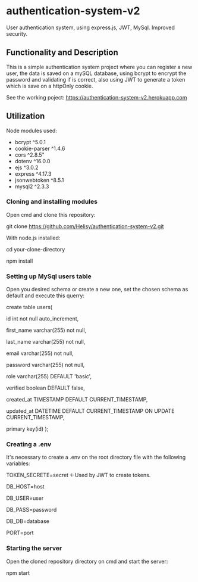 # authentication-system-v2
User authentication system, using express.js, JWT, MySql. Improved security.
## Functionality and Description

This is a simple authentication system project where you can register a new user, the data is saved on a mySQL database, using bcrypt to encrypt the password and validating if is correct, also using JWT to generate a token which is save on a httpOnly cookie.

See the working poject: https://authentication-system-v2.herokuapp.com
## Utilization

Node modules used:
- bcrypt ^5.0.1
- cookie-parser ^1.4.6
- cors ^2.8.5"
- dotenv ^16.0.0
- ejs ^3.0.2
- express ^4.17.3
- jsonwebtoken ^8.5.1
- mysql2 ^2.3.3

### Cloning and installing modules

Open cmd and clone this repository:

git clone https://github.com/Helisy/authentication-system-v2.git


With node.js installed:

cd your-clone-directory

npm install

### Setting up MySql users table

Open you desired schema or create a new one, set the chosen schema as default and execute this querry:


create table users(

id int not null auto_increment,

first_name varchar(255) not null,

last_name varchar(255) not null,

email varchar(255) not null,

password varchar(255) not null,

role varchar(255) DEFAULT 'basic',

verified boolean DEFAULT false,

created_at TIMESTAMP DEFAULT CURRENT_TIMESTAMP,

updated_at DATETIME DEFAULT CURRENT_TIMESTAMP ON UPDATE CURRENT_TIMESTAMP,  

primary key(id)
);

### Creating a .env

It's necessary to create a .env on the root directory file with the following variables:


TOKEN_SECRETE=secret <-Used by JWT to create tokens.

DB_HOST=host

DB_USER=user

DB_PASS=password

DB_DB=database

PORT=port

### Starting the server

Open the cloned repository directory on cmd and start the server:

npm start
